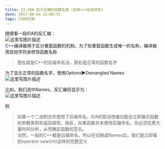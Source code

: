 ```yaml
---
title: 13.IDA-显示正确的函数名称（去掉c++后缀命名）
date: 2017-08-04 15:08:31
tags: CSDN迁移
---
```

   随便看一段IDA的反汇编：   
![这里写图片描述](https://img-blog.csdn.net/20160126212001745)   
 C++编译器用于区分重载函数的机制。为了给重载函数生成唯一的名称，编译器用其他字符来修饰函数名称

 
> 图左就是C++的后缀命名法，图右是正常的函数名字
> 
>  
 为了显示正常的函数名字，使用Options▶Demangled Names   
![这里写图片描述](https://img-blog.csdn.net/20160126212636816)

 比如，我们选中Names，反汇编将显示为：   
![这里写图片描述](https://img-blog.csdn.net/20160126212837085)

 附

 
> 如果一个二进制文件使用了后缀命名，IDA的取消改编功能会立即展示函数的参数类型和返回类型。相反，如果函数并未使用后缀命名，你必须花费大量时间分析，从而确定函数的签名。   
>  当然，一般的C++都是后缀命名，所以在切换成Names后，我们能立即看到operator new(int)这样的完整定义
> 
>  
   
 